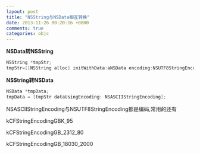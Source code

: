 ```yaml
---
layout: post
title: "NSString与NSData相互转换"
date: 2013-11-26 00:20:16 +0800
comments: true
categories: objc
---
```

**NSData转NSString**

```objective-c   
NSString *tmpStr;
tmpStr=[[NSString alloc] initWithData:aNSData encoding:NSUTF8StringEncoding];
```
 

**NSString转NSData**

```objective-c
NSData *tmpData;
tmpData = [tmpStr dataUsingEncoding: NSASCIIStringEncoding];
```

NSASCIIStringEncoding与NSUTF8StringEncoding都是编码,常用的还有

kCFStringEncodingGBK_95

kCFStringEncodingGB_2312_80

kCFStringEncodingGB_18030_2000
